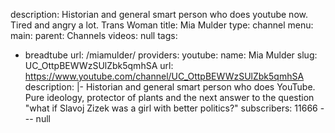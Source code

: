 description: Historian and general smart person who does youtube now. Tired and angry
  a lot. Trans Woman
title: Mia Mulder
type: channel
menu:
  main:
    parent: Channels
videos: null
tags:
- breadtube
url: /miamulder/
providers:
  youtube:
    name: Mia Mulder
    slug: UC_OttpBEWWzSUlZbk5qmhSA
    url: https://www.youtube.com/channel/UC_OttpBEWWzSUlZbk5qmhSA
    description: |-
      Historian and general smart person who does YouTube.
      Pure ideology, protector of plants and the next answer to the question "what if Slavoj Zizek was a girl with better politics?"
    subscribers: 11666
--- null
